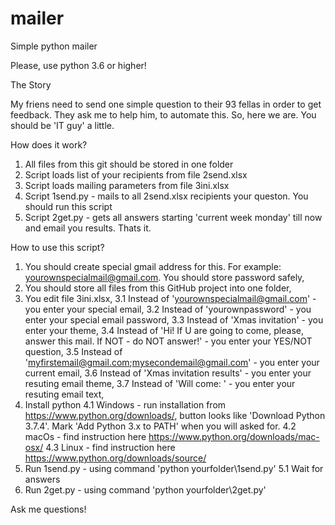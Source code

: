 # mailer
Simple python mailer

Please, use python 3.6 or higher!


The Story

My friens need to send one simple question to their 93 fellas in order to get feedback. They ask me to help him, to automate this. So, here we are. You should be 'IT guy' a little.

How does it work?
1. All files from this git should be stored in one folder
2. Script loads list of your recipients from file 2send.xlsx
3. Script loads mailing parameters from file 3ini.xlsx
4. Script 1send.py - mails to all 2send.xlsx recipients your queston. You should run this script
5. Script 2get.py - gets all answers starting 'current week monday' till now and email you results.
Thats it.

How to use this script?
1. You should create special gmail address for this. For example: yourownspecialmail@gmail.com. You should store password safely,
2. You should store all files from this GitHub project into one folder,
3. You edit file 3ini.xlsx,
3.1 Instead of 'yourownspecialmail@gmail.com' - you enter your special email,
3.2 Instead of 'yourownpassword' - you enter your special email password,
3.3 Instead of 'Xmas invitation' - you enter your theme,
3.4 Instead of 'Hi! If U are going to come, please, answer this mail. If NOT - do NOT answer!' - you enter your YES/NOT question,
3.5 Instead of 'myfirstemail@gmail.com;mysecondemail@gmail.com' - you enter your current email,
3.6 Instead of 'Xmas invitation results' - you enter your resuting email theme,
3.7 Instead of 'Will come: ' - you enter your resuting email text,
4. Install python
4.1 Windows - run installation from https://www.python.org/downloads/, button looks like 'Download Python 3.7.4'. Mark 'Add Python 3.x to PATH' when you will asked for. 
4.2 macOs - find instruction here https://www.python.org/downloads/mac-osx/ 
4.3 Linux - find instruction here https://www.python.org/downloads/source/
5. Run 1send.py - using command 'python yourfolder\1send.py'
5.1 Wait for answers
6. Run 2get.py - using command 'python yourfolder\2get.py'

Ask me questions!
